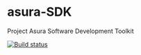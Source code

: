 # asura-SDK
Project Asura Software Development Toolkit

[![Build status](https://ci.appveyor.com/api/projects/status/19xhfhxly7bthnvh?svg=true)](https://ci.appveyor.com/project/ProjectAsura/asura-sdk)

